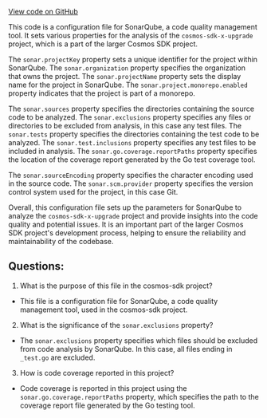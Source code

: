 [View code on GitHub](https://github.com/cosmos/cosmos-sdk/blob/main/x/upgrade/sonar-project.properties)

This code is a configuration file for SonarQube, a code quality management tool. It sets various properties for the analysis of the `cosmos-sdk-x-upgrade` project, which is a part of the larger Cosmos SDK project. 

The `sonar.projectKey` property sets a unique identifier for the project within SonarQube. The `sonar.organization` property specifies the organization that owns the project. The `sonar.projectName` property sets the display name for the project in SonarQube. The `sonar.project.monorepo.enabled` property indicates that the project is part of a monorepo.

The `sonar.sources` property specifies the directories containing the source code to be analyzed. The `sonar.exclusions` property specifies any files or directories to be excluded from analysis, in this case any test files. The `sonar.tests` property specifies the directories containing the test code to be analyzed. The `sonar.test.inclusions` property specifies any test files to be included in analysis. The `sonar.go.coverage.reportPaths` property specifies the location of the coverage report generated by the Go test coverage tool.

The `sonar.sourceEncoding` property specifies the character encoding used in the source code. The `sonar.scm.provider` property specifies the version control system used for the project, in this case Git.

Overall, this configuration file sets up the parameters for SonarQube to analyze the `cosmos-sdk-x-upgrade` project and provide insights into the code quality and potential issues. It is an important part of the larger Cosmos SDK project's development process, helping to ensure the reliability and maintainability of the codebase.
## Questions: 
 1. What is the purpose of this file in the cosmos-sdk project?
- This file is a configuration file for SonarQube, a code quality management tool, used in the cosmos-sdk project.

2. What is the significance of the `sonar.exclusions` property?
- The `sonar.exclusions` property specifies which files should be excluded from code analysis by SonarQube. In this case, all files ending in `_test.go` are excluded.

3. How is code coverage reported in this project?
- Code coverage is reported in this project using the `sonar.go.coverage.reportPaths` property, which specifies the path to the coverage report file generated by the Go testing tool.